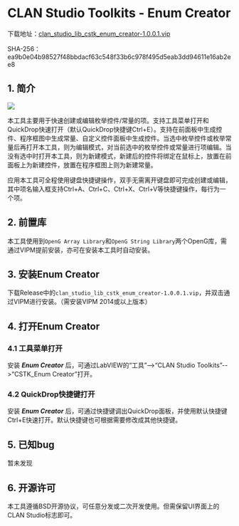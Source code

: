 # CLAN Studio Toolkits - Enum Creator

下载地址：[clan_studio_lib_cstk_enum_creator-1.0.0.1.vip](https://github.com/clan4456/CSTK_Enum_Creator/releases/download/v1.0.0.1/clan_studio_lib_cstk_enum_creator-1.0.0.1.vip)

SHA-256：ea9b0e04b98527f48bbdacf63c548f33b6c978f495d5eab3dd94611e16ab2ee8

## 1. 简介

![](http://pic2.clan4456.com/clan-picgo-core/images/2022/10/21/Snipaste_2022-10-21_10-33-50-ad927f1b358118f4c4952db84e323e31.png!small)

本工具主要用于快速创建或编辑枚举控件/常量的项。支持工具菜单打开和QuickDrop快速打开（默认QuickDrop快捷键Ctrl+E）。支持在前面板中生成控件、程序框图中生成常量、自定义控件面板中生成控件。当选中枚举控件或枚举常量后再打开本工具，则为编辑模式，对当前选中的枚举控件或常量进行项编辑。当没有选中时打开本工具，则为新建模式，新建后的控件将绑定在鼠标上，放置在前面板上为新建控件，放置在程序框图上则为新建常量。

应用本工具可全程使用键盘快捷键操作，双手无需离开键盘即可完成创建或编辑，其中项名输入框支持Ctrl+A、Ctrl+C、Ctrl+X、Ctrl+V等快捷键操作，每行为一个项。

## 2. 前置库

本工具使用到`OpenG Array Library`和`OpenG String Library`两个OpenG库，需通过VIPM提前安装，亦可在安装本工具时自动安装。

## 3. 安装Enum Creator

下载Release中的`clan_studio_lib_cstk_enum_creator-1.0.0.1.vip`，并双击通过VIPM进行安装。（需安装VIPM 2014或以上版本）

## 4. 打开Enum Creator

### 4.1 工具菜单打开

安装 ***Enum Creator*** 后，可通过LabVIEW的“工具”-->“CLAN Studio Toolkits”-->“CSTK_Enum Creator”打开。

### 4.2 QuickDrop快捷键打开

安装 ***Enum Creator*** 后，可通过快捷键调出QuickDrop面板，并使用默认快捷键Ctrl+E快速打开。默认快捷键也可根据需要修改成其他快捷键。

## 5. 已知bug

暂未发现

## 6. 开源许可

本工具遵循BSD开源协议，可任意分发或二次开发使用。但需保留UI界面上的CLAN Studio标志即可。
